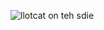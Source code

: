 ![llotcat on teh sdie](http://upload.wikimedia.org/wikipedia/commons/thumb/8/8d/Izdubar.png/220px-Izdubar.png)
